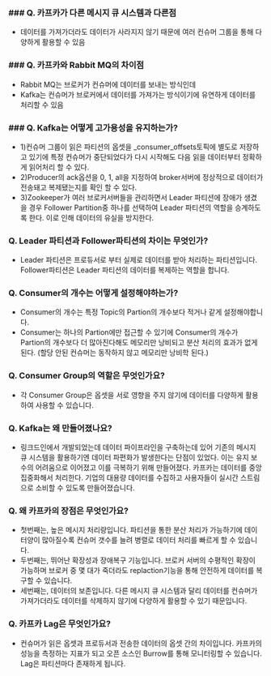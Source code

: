 ### ### Q. 카프카가 다른 메시지 큐 시스템과 다른점
- 데이터를 가져가더라도 데이터가 사라지지 않기 때문에 여러 컨슈머 그룹을 통해 다양하게 활용할 수 있음

### ### Q. 카프카와 Rabbit MQ의 차이점
- Rabbit MQ는 브로커가 컨슈머에 데이터를 보내는 방식인데
- Kafka는 컨슈머가 브로커에서 데이터를 가져가는 방식이기에 유연하게 데이터를 처리할 수 있음

### ### Q. Kafka는 어떻게 고가용성을 유지하는가?
- 1)컨슈머 그룹이 읽은 파티션의 옵셋을 _consumer_offsets토픽에 별도로 저장하고 있기에 특정 컨슈머가 중단되었다가 다시 시작해도 다음 읽을 데이터부터 정확하게 읽어처리 할 수 있다.
- 2)Producer의 ack옵션을 0, 1, all을 지정하여 broker서버에 정상적으로 데이터가 전송돼고 복제됐는지를 확인 할 수 있다.
- 3)Zookeeper가 여러 브로커서버들을 관리하면서 Leader 파티션에 장애가 생겼을 경우 Follower Partition중 하나를 선택하여 Leader 파티션의 역할을 승계하도록 한다. 이로 인해 데이터의 유실을 방지한다.

### Q. Leader 파티션과 Follower파티션의 차이는 무엇인가?
- Leader 파티션은 프로듀서로 부터 실제로 데이터를 받아 처리하는 파티션입니다. Follower파티션은 Leader 파티션의 데이터를 복제하는 역할을 합니다.

### Q. Consumer의 개수는 어떻게 설정해야하는가?
- Consumer의 개수는 특정 Topic의 Partion의 개수보다 적거나 같게 설정해야합니다.
- Consumer는 하나의 Partion에만 접근할 수 있기에 Consumer의 개수가 Partion의 개수보다 더 많아진다해도 메모리만 낭비되고 분산 처리의 효과가 없게 된다. (할당 안된 컨슈머는 동작하지 않고 메모리만 낭비학 된다.)

### Q. Consumer Group의 역할은 무엇인가요?
- 각 Consumer Group은 옵셋을 서로 영향을 주지 않기에 데이터를 다양하게 활용하여 사용할 수 있습니다.

### Q. Kafka는 왜 만들어졌나요?
- 링크드인에서 개발되었는데 데이터 파이프라인을 구축하는데 있어 기존의 메시지 큐 시스템을 활용하기엔 데이터 파편화가 발생한다는 단점이 있었다. 이는 유지 보수의 어려움으로 이어졌고 이를 극복하기 위해 만들어졌다. 카프카는 데이터를 중앙 집중화해서 처리한다. 기업의 대용량 데이터를 수집하고 사용자들이 실시간 스트림으로 소비할 수 있도록 만들어졌습니다.

### Q. 왜 카프카의 장점은 무엇인가요?
- 첫번째는, 높은 메시지 처리량입니다. 파티션을 통한 분산 처리가 가능하기에 데이터양이 많아질수록 컨슈머 갯수를 늘려 병렬로 데이터 처리를 빠르게 할 수 있습니다.
- 두번째는, 뛰어난 확장성과 장애복구 기능입니다. 브로커 서버의 수평적인 확장이 가능하며 브로커 중 몇 대가 죽더라도 replaction기능을 통해 안전하게 데이터를 복구할 수 있습니다.
- 세번째는, 데이터의 보존입니다. 다른 메시지 큐 시스템과 달리 데이터를 컨슈머가 가져가더라도 데이터를 삭제하지 않기에 다양하게 활용할 수 있기 때문입니다.

### Q. 카프카 Lag은 무엇인가요?
- 컨슈머가 읽은 옵셋과 프로듀서과 전송한 데이터의 옵셋 간의 차이입니다. 카프카의 성능을 측정하는 지표가 되고 오픈 소스인 Burrow를 통해 모니터링할 수 있습니다. Lag은 파티션마다 존재하게 됩니다.

